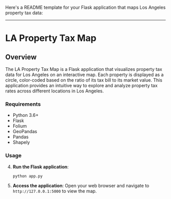 Here's a README template for your Flask application that maps Los Angeles property tax data:

---

# LA Property Tax Map

## Overview

The LA Property Tax Map is a Flask application that visualizes property tax data for Los Angeles on an interactive map. Each property is displayed as a circle, color-coded based on the ratio of its tax bill to its market value. This application provides an intuitive way to explore and analyze property tax rates across different locations in Los Angeles.

### Requirements

- Python 3.6+
- Flask
- Folium
- GeoPandas
- Pandas
- Shapely

### Usage

4. **Run the Flask application**:
    ```bash
    python app.py
    ```

5. **Access the application**:
   Open your web browser and navigate to `http://127.0.0.1:5000` to view the map.
